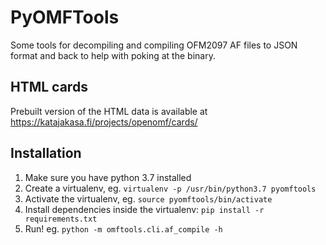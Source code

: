 # PyOMFTools

Some tools for decompiling and compiling OFM2097 AF files to JSON format
and back to help with poking at the binary.

## HTML cards

Prebuilt version of the HTML data is available at 
https://katajakasa.fi/projects/openomf/cards/

## Installation

1. Make sure you have python 3.7 installed
2. Create a virtualenv, eg. `virtualenv -p /usr/bin/python3.7 pyomftools`
3. Activate the virtualenv, eg. `source pyomftools/bin/activate`
3. Install dependencies inside the virtualenv: `pip install -r requirements.txt`
3. Run! eg. `python -m omftools.cli.af_compile -h`
